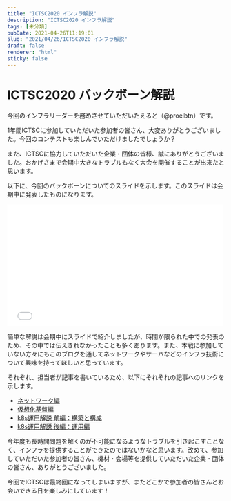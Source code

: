 ```yaml
---
title: "ICTSC2020 インフラ解説"
description: "ICTSC2020 インフラ解説"
tags: [未分類]
pubDate: 2021-04-26T11:19:01
slug: "2021/04/26/ICTSC2020 インフラ解説"
draft: false
renderer: "html"
sticky: false
---
```



<h1>ICTSC2020 バックボーン解説</h1>



<p>今回のインフラリーダーを務めさせていただいたえると（@proelbtn）です。</p>



<p>1年間ICTSCに参加していただいた参加者の皆さん、大変ありがとうございました。今回のコンテストも楽しんでいただけましたでしょうか？</p>



<p>また、ICTSCに協力していただいた企業・団体の皆様、誠にありがとうございました。おかげさまで会期中大きなトラブルもなく大会を開催することが出来たと思います。</p>



<p>以下に、今回のバックボーンについてのスライドを示します。このスライドは会期中に発表したものになります。</p>


<p><iframe loading="lazy" title="ICTSC2020 バックボーン紹介スライド" id="talk_frame_712652" src="//speakerdeck.com/player/1c2314099a6748c7a392f2b397373b3d" width="500" height="281" style="border:0; padding:0; margin:0; background:transparent;" frameborder="0" allowtransparency="true" allowfullscreen="allowfullscreen" mozallowfullscreen="true" webkitallowfullscreen="true"></iframe></p>


<p>簡単な解説は会期中にスライドで紹介しましたが、時間が限られた中での発表のため、その中では伝えきれなかったことも多くあります。また、本戦に参加していない方々にもこのブログを通してネットワークやサーバなどのインフラ技術について興味を持ってほしいと思っています。</p>



<p>それぞれ、担当者が記事を書いているため、以下にそれぞれの記事へのリンクを示します。</p>



<ul><li><a href="https://blog.icttoracon.net/2021/04/26/ictsc2020-%e3%82%a4%e3%83%b3%e3%83%95%e3%83%a9%e8%a7%a3%e8%aa%ac-%e3%83%8d%e3%83%83%e3%83%88%e3%83%af%e3%83%bc%e3%82%af%e7%b7%a8/">ネットワーク編</a></li><li><a href="https://blog.icttoracon.net/2021/04/26/ictsc2020-%e3%82%a4%e3%83%b3%e3%83%95%e3%83%a9%e8%a7%a3%e8%aa%ac-%e4%bb%ae%e6%83%b3%e5%8c%96%e5%9f%ba%e7%9b%a4%e7%b7%a8/">仮想化基盤編</a></li><li><a href="https://blog.icttoracon.net/2021/04/25/ictsc2020-k8s%e9%81%8b%e7%94%a8%e8%a7%a3%e8%aa%ac-%e5%89%8d%e7%b7%a8%ef%bc%9a%e6%a7%8b%e7%af%89%e3%81%a8%e6%a7%8b%e6%88%90/">k8s運用解説 前編：構築と構成</a></li><li><a href="https://blog.icttoracon.net/2021/04/25/ictsc2020-k8s%e9%81%8b%e7%94%a8%e8%a7%a3%e8%aa%ac-%e5%be%8c%e7%b7%a8%ef%bc%9a%e9%81%8b%e7%94%a8%e7%b7%a8/">k8s運用解説 後編：運用編</a></li></ul>



<p>今年度も長時間問題を解くのが不可能になるようなトラブルを引き起こすことなく、インフラを提供することができたのではないかなと思います。改めて、参加していただいた参加者の皆さん、機材・会場等を提供していただいた企業・団体の皆さん、ありがとうございました。</p>



<p>今回でICTSCは最終回になってしまいますが、またどこかで参加者の皆さんとお会いできる日を楽しみにしています！</p>
